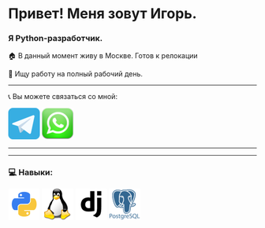 # Привет! Меня зовут Игорь.

### Я Python-разработчик.

🏠 В данный момент живу в Москве. Готов к релокации

💼 Ищу работу на полный рабочий день.

***

📞 Вы можете связаться со мной:

[!['telegram'](https://github.com/Rudich1988/Rudich1988/blob/main/image/telegram_icon_130816.png)](https://t.me/igor_rudich)
[!['email'](https://github.com/Rudich1988/Rudich1988/blob/main/image/whatsappmessage_conversation_whatsap_7149.png)](https://wa.me/+995558699856)

***

***

### 💻 Навыки:
[!['Python'](https://github.com/Rudich1988/Rudich1988/blob/main/image/python_18894%20(1).png)](https://www.python.org/)
[!['Linux](https://github.com/Rudich1988/Rudich1988/blob/main/image/linux_penguin_animal_9362.png)](https://www.linux.org/)
[!['django'](https://github.com/Rudich1988/Rudich1988/blob/main/image/django_logo_icon_214686.png)](https://www.djangoproject.com/)
[!['Postgresql'](https://github.com/Rudich1988/Rudich1988/blob/main/image/postgresql_plain_wordmark_logo_icon_146390.png)](https://www.postgresql.org/)
